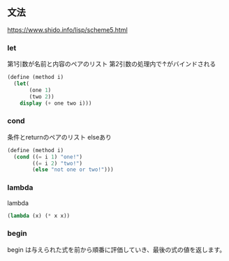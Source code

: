 ## 文法

https://www.shido.info/lisp/scheme5.html

### let

第1引数が名前と内容のペアのリスト
第2引数の処理内で↑がバインドされる

```scheme
(define (method i)
  (let(
       (one 1)
       (two 2))
    display (+ one two i)))
```

### cond

条件とreturnのペアのリスト
elseあり

```scheme
(define (method i)
  (cond ((= i 1) "one!")
        ((= i 2) "two!")
        (else "not one or two!")))
```

### lambda

lambda

```scheme
(lambda (x) (* x x))
```

### begin

begin は与えられた式を前から順番に評価していき、最後の式の値を返します。
